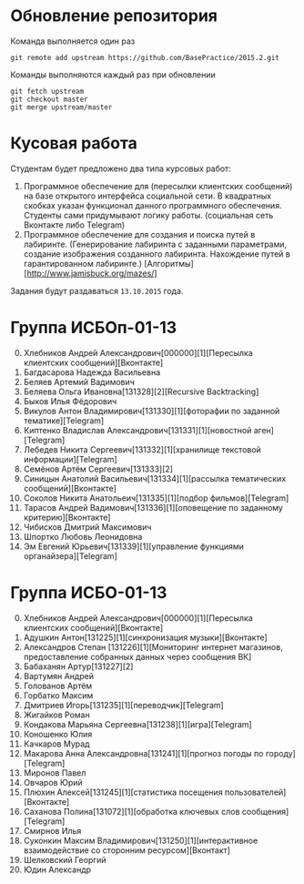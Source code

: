 Обновление репозитория
======================
Команда выполняется один раз

```
git remote add upstream https://github.com/BasePractice/2015.2.git
```

Команды выполняются каждый раз при обновлении
```
git fetch upstream
git checkout master
git merge upstream/master
```

Кусовая работа
==============

Студентам будет предложено два типа курсовых работ:

1.  Программное обеспечение для (пересылки клиентских сообщений) на базе открытого интерфейса социальной сети.
    В квадратных скобках указан функционал данного программного обеспечения. Студенты сами придумывают логику работы. (социальная сеть Вконтакте либо Telegram)
2.  Программное обеспечение для создания и поиска путей в лабиринте. (Генерирование лабиринта с заданными параметрами, создание изображения созданного лабиринта.
    Нахождение путей в гарантированном лабиринте.) [Алгоритмы][http://www.jamisbuck.org/mazes/]

Задания будут раздаваться ```13.10.2015``` года.


Группа ИСБОп-01-13
==================
00. Хлебников Андрей Александрович[000000][1][Пересылка клиентских сообщений][Вконтакте]
01. Багдасарова Надежда Васильевна
02. Беляев Артемий Вадимович
03. Беляева Ольга Ивановна[131328][2][Recursive Backtracking]
04. Быков Илья Фёдорович
05. Викулов Антон Владимирович[131330][1][фоторафии по заданной тематике][Telegram]
06. Киптенко Владислав Александрович[131331][1][новостной аген][Telegram]
07. Лебедев Никита Сергеевич[131332][1][хранилище текстовой информации][Telegram]
08. Семёнов Артём Сергеевич[131333][2]
09. Синицын Анатолий Васильевич[131334][1][рассылка тематических сообщений][Вконтакте]
10. Соколов Никита Анатольеич[131335][1][подбор фильмов][Telegram]
11. Тарасов Андрей Вадимович[131336][1][оповещение по заданному критерию][Вконтакте]
12. Чибисков Дмитрий Максимович
13. Шпортко Любовь Леонидовна
14. Эм Евгений Юрьевич[131339][1][управление функциями органайзера][Telegram]

Группа ИСБО-01-13
=================
00. Хлебников Андрей Александрович[000000][1][Пересылка клиентских сообщений][Вконтакте]
01.	Адушкин Антон[131225][1][синхронизация музыки][Вконтакте]
02.	Александров Степан [131226][1][Мониторинг интернет магазинов, предоставление собранных данных через сообщения ВК]
03.	Бабаханян Артур[131227][2]
06.	Вартумян Андрей
07.	Голованов  Артём
08.	Горбатко Максим
09.	Дмитриев Игорь[131235][1][переводчик][Telegram]
10.	Жигайков Роман
11.	Кондакова Марьяна Сергеевна[131238][1][игра][Telegram]
12.	Коношенко Юлия
13.	Качкаров Мурад
14.	Макарова Анна Александровна[131241][1][прогноз погоды по городу][Telegram]
15.	Миронов Павел
16.	Овчаров Юрий
17.	Плюхин Алексей[131245][1][статистика посещения пользователей][Вконтакте]
20.	Саханова Полина[131072][1][обработка ключевых слов сообщения][Telegram]
21.	Смирнов Илья
22.	Суконкин Максим Владимирович[131250][1][интерактивное взаимодействие со сторонним ресурсом][Вконтакт]
23.	Шелковский Георгий
24.	Юдин  Александр
